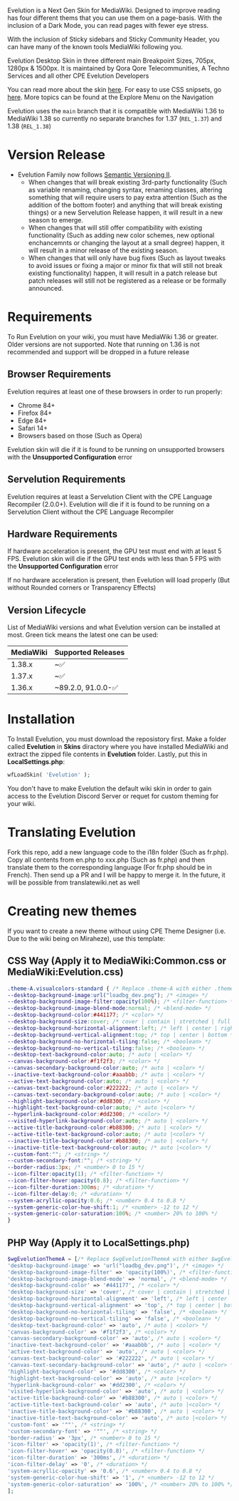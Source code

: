 ﻿Evelution is a Next Gen Skin for MediaWiki. Designed to improve reading has four different thems that you can use them on a page-basis. With the inclusion of a Dark Mode, you can read pages with fewer eye stress.


With the inclusion of Sticky sidebars and Sticky Community Header, you can have many of the known tools MediaWiki following you.

Evelution Desktop Skin in three different main Breakpoint Sizes, 705px, 1280px & 1500px. It is maintained by Qora Qore Telecommunities, A Techno Services and all other CPE Evelution Developers

You can read more about the skin [here](Overview.md). For easy to use CSS snipsets, go [here](SimpleCSS.md). More topics can be found at the Explore Menu on the Navigation

Evelution uses the ``main`` branch that it is compatible with MediaWiki 1.36 to MediaWiki 1.38 so currently no separate branches for 1.37 (``REL_1.37``) and 1.38 (``REL_1.38``)

# Version Release
- Evelution Family now follows [Semantic Versioning II](https://semver.org/). 
  - When changes that will break existing 3rd-party functionality (Such as variable renaming, changing syntax, renaming classes, altering something that will require users to pay extra attention (Such as the addition of the bottom footer) and anything that will break existing things) or a new Servelution Release  happen, it will result in a new season to emerge. 
  - When changes that will still offer compatibility with existing functionality (Such as adding new color schemes, new optional enchancemnts or changing the layout at a small degree) happen, it will result in a minor release of the existing season. 
  - When changes that will only have bug fixes (Such as layout tweaks to avoid issues or fixing a major or minor fix that will still not break existing functionality) happen, it will result in a patch release but patch releases will still not be registered as a release or be formally announced.

# Requirements
To Run Evelution on your wiki, you must have MediaWiki 1.36 or greater. Older versions are not supported. Note that running on 1.36 is not recommended and support will be dropped in a future release

## Browser Requirements
Evelution requires at least one of these browsers in order to run properly:
- Chrome 84+
- Firefox 84+
- Edge 84+
- Safari 14+
- Browsers based on those (Such as Opera)

Evelution skin will die if it is found to be running on unsupported browsers with the **Unsupported Configuration** error

## Servelution Requirements
Evelution requires at least a Servelution Client with the CPE Language Recompiler (2.0.0+). Evelution will die if it is found to be running on a Servelution Client without the CPE Language Recompiler

## Hardware Requirements
If hardware acceleration is present, the GPU test must end with at least 5 FPS. Evelution skin will die if the GPU test ends with less than 5 FPS with the **Unsupported Configuration** error

If no hardware acceleration is present, then Evelution will load properly (But without Rounded corners or Transparency Effects)

## Version Lifecycle
List of MediaWiki versions and what Evelution version can be installed at most. Green tick means the latest one can be used:

| MediaWiki  | Supported Releases        |
| ---------- | ------------------------- |
| 1.38.x     | ~✅                       |
| 1.37.x     | ~✅                       |
| 1.36.x     | ~89.2.0, 91.0.0-✅        |

# Installation
To Install Evelution, you must download the reposistory first. Make a folder called **Evelution** in **Skins** diractory where you have installed MediaWiki and extract the zipped file contents in **Evelution** folder.  Lastly, put this in **LocalSettings.php**:
```php
wfLoadSkin( 'Evelution' );
```

You don't have to make Evelution the default wiki skin in order to gain access to the Evelution Discord Server or requet for custom theming for your wiki.

# Translating Evelution
Fork this repo, add a new language code to the i18n folder (Such as fr.php). Copy all contents from en.php to xxx.php (Such as fr.php) and then translate them to the corresponding language (For fr.php should be in French). Then send up a PR and I will be happy to merge it. In the future, it will be possible from translatewiki.net as well

# Creating new themes
If you want to create a new theme without using CPE Theme Designer (i.e. Due to the wiki being on Miraheze), use this template:
## CSS Way (Apply it to MediaWiki:Common.css or MediaWiki:Evelution.css)
```css
.theme-A.visualcolors-standard { /* Replace .theme-A with either .theme-B, .theme-C, .theme-D, .theme-E, .theme-F, .theme-G, .theme-H if you want to target the other 7 slots, otherwise don't replace .theme-A with anything */ 
--desktop-background-image:url("loadbg_dev.png"); /* <image> */
--desktop-background-image-filter:opacity(100%); /* <filter-function> */
--desktop-background-image-blend-mode:normal; /* <blend-mode> */
--desktop-background-color:#441177; /* <color> */
--desktop-background-size:cover; /* cover | contain | stretched | full */
--desktop-background-horizontal-alignment:left; /* left | center | right */
--desktop-background-vertical-alignment:top; /* top | center | bottom */
--desktop-background-no-horizontal-tiling:false; /* <boolean> */
--desktop-background-no-vertical-tiling:false; /* <boolean> */
--desktop-text-background-color:auto; /* auto | <color> */
--canvas-background-color:#f1f2f3; /* <color> */
--canvas-secondary-background-color:auto; /* auto | <color> */
--inactive-text-background-color:#aaabbb; /* auto | <color> */
--active-text-background-color:auto; /* auto | <color> */
--canvas-text-background-color:#222222; /* auto | <color> */
--canvas-text-secondary-background-color:auto; /* auto | <color> */
--highlight-background-color:#dd8300; /* <color> */
--highlight-text-background-color:auto; /* auto |<color> */
--hyperlink-background-color:#dd2300; /* <color> */
--visited-hyperlink-background-color:auto; /* auto | <color> */
--active-title-background-color:#b88300; /* auto | <color> */
--active-title-text-background-color:auto; /* auto |<color> */
--inactive-title-background-color:#b88300; /* auto | <color> */
--inactive-title-text-background-color:auto; /* auto |<color> */
--custom-font:""; /* <string> */
--custom-secondary-font:""; /* <string> */
--border-radius:3px; /* <number> 0 to 15 */
--icon-filter:opacity(1); /* <filter-function> */
--icon-filter-hover:opacity(0.8); /* <filter-function> */
--icon-filter-duration:300ms; /* <duration> */
--icon-filter-delay:0; /* <duration> */
--system-acryllic-opacity:0.6; /* <number> 0.4 to 0.8 */
--system-generic-color-hue-shift:1; /* <number> -12 to 12 */
--system-generic-color-saturation:100%; /* <number> 20% to 100% */
}
```

## PHP Way (Apply it to LocalSettings.php)
```php
$wgEvelutionThemeA = [/* Replace $wgEvelutionThemeA with either $wgEvelutionThemeB, $wgEvelutionThemeC, $wgEvelutionThemeD, $wgEvelutionThemeE, $wgEvelutionThemeF, $wgEvelutionThemeG, $wgEvelutionThemeH if you want to target the other 7 slots, otherwise don't replace $wgEvelutionThemeA with anything */ 
'desktop-background-image' => 'url("loadbg_dev.png")', /* <image> */
'desktop-background-image-filter' => 'opacity(100%)', /* <filter-function> */
'desktop-background-image-blend-mode' => 'normal', /* <blend-mode> */
'desktop-background-color' => '#441177', /* <color> */
'desktop-background-size' => 'cover', /* cover | contain | stretched | full */
'desktop-background-horizontal-alignment' => 'left', /* left | center | right */
'desktop-background-vertical-alignment' => 'top', /* top | center | bottom */
'desktop-background-no-horizontal-tiling' => 'false', /* <boolean> */
'desktop-background-no-vertical-tiling' => 'false', /* <boolean> */
'desktop-text-background-color' => 'auto', /* auto | <color> */
'canvas-background-color' => '#f1f2f3', /* <color> */
'canvas-secondary-background-color' => 'auto', /* auto | <color> */
'inactive-text-background-color' => '#aaabbb', /* auto | <color> */
'active-text-background-color' => 'auto', /* auto | <color> */
'canvas-text-background-color' => '#222222', /* auto | <color> */
'canvas-text-secondary-background-color' => 'auto', /* auto | <color> */
'highlight-background-color' => '#dd8300', /* <color> */
'highlight-text-background-color' => 'auto', /* auto |<color> */
'hyperlink-background-color' => '#dd2300', /* <color> */
'visited-hyperlink-background-color' => 'auto', /* auto | <color> */
'active-title-background-color' => '#b88300', /* auto | <color> */
'active-title-text-background-color' => 'auto', /* auto |<color> */
'inactive-title-background-color' => '#b88300', /* auto | <color> */
'inactive-title-text-background-color' => 'auto', /* auto |<color> */
'custom-font' => '""', /* <string> */
'custom-secondary-font' => '""', /* <string> */
'border-radius' => '3px', /* <number> 0 to 15 */
'icon-filter' => 'opacity(1)', /* <filter-function> */
'icon-filter-hover' => 'opacity(0.8)', /* <filter-function> */
'icon-filter-duration' => '300ms', /* <duration> */
'icon-filter-delay' => '0', /* <duration> */
'system-acryllic-opacity' => '0.6', /* <number> 0.4 to 0.8 */
'system-generic-color-hue-shift' => '1', /* <number> -12 to 12 */
'system-generic-color-saturation' => '100%', /* <number> 20% to 100% */
];

```